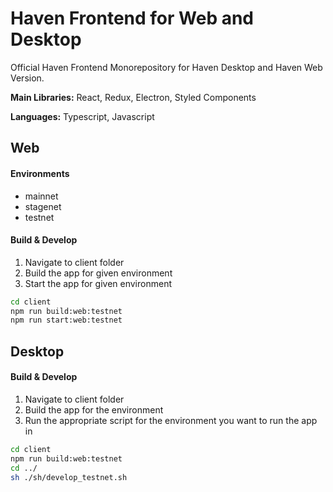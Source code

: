 # Haven Frontend for Web and Desktop


Official Haven Frontend Monorepository for Haven Desktop and Haven Web Version.

**Main Libraries:** React, Redux, Electron, Styled Components

**Languages:** Typescript, Javascript

## Web

#### Environments

* mainnet
* stagenet
* testnet

#### Build & Develop
 
1. Navigate to client folder
2. Build the app for given environment
3. Start the app for given environment 

```bash
cd client
npm run build:web:testnet
npm run start:web:testnet
```

## Desktop

#### Build & Develop

1. Navigate to client folder
2. Build the app for the environment
3. Run the appropriate script for the environment you want to run the app in

```bash
cd client
npm run build:web:testnet
cd ../
sh ./sh/develop_testnet.sh
```


